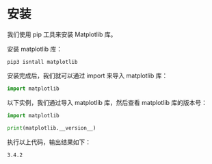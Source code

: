 # 安装

我们使用 pip 工具来安装 Matplotlib 库。

安装 matplotlib 库：

```
pip3 isntall matplotlib
```

安装完成后，我们就可以通过 import 来导入 matplotlib 库：

```python
import matplotlib
```

以下实例，我们通过导入 matplotlib 库，然后查看 matplotlib 库的版本号：

```python
import matplotlib

print(matplotlib.__version__)
```

执行以上代码，输出结果如下：

```
3.4.2
```